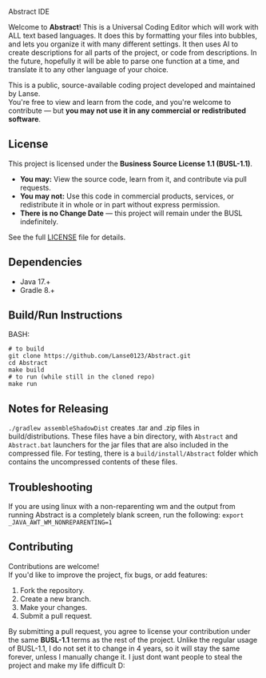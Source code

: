 Abstract IDE

Welcome to **Abstract**! This is a Universal Coding Editor which will work with ALL text based languages. It does this by formatting your files into bubbles, and lets
you organize it with many different settings. It then uses AI to create descriptions for all parts of the project, or code from descriptions. In the future,
hopefully it will be able to parse one function at a time, and translate it to any other language of your choice.

This is a public, source-available coding project developed and maintained by Lanse.  
You're free to view and learn from the code, and you're welcome to contribute — but **you may not use it in any commercial or redistributed software**.

## License

This project is licensed under the **Business Source License 1.1 (BUSL-1.1)**.  
- **You may:** View the source code, learn from it, and contribute via pull requests.
- **You may not:** Use this code in commercial products, services, or redistribute it in whole or in part without express permission.
- **There is no Change Date** — this project will remain under the BUSL indefinitely.

See the full [LICENSE](./LICENSE) file for details.

## Dependencies

 - Java 17.+
 - Gradle 8.+

## Build/Run Instructions

BASH:
```
# to build
git clone https://github.com/Lanse0123/Abstract.git
cd Abstract
make build
# to run (while still in the cloned repo)
make run
```

## Notes for Releasing
``./gradlew assembleShadowDist`` creates .tar and .zip files in build/distributions. These files have a bin directory, with ``Abstract`` and ``Abstract.bat`` launchers for the jar files that are also included in the compressed file. For testing, there is a ``build/install/Abstract`` folder which contains the uncompressed contents of these files.

## Troubleshooting

If you are using linux with a non-reparenting wm and the output from running Abstract is a completely blank screen, run the following:
``export _JAVA_AWT_WM_NONREPARENTING=1``

## Contributing

Contributions are welcome!  
If you'd like to improve the project, fix bugs, or add features:

1. Fork the repository.
2. Create a new branch.
3. Make your changes.
4. Submit a pull request.

By submitting a pull request, you agree to license your contribution under the same **BUSL-1.1** terms as the rest of the project.
Unlike the regular usage of BUSL-1.1, I do not set it to change in 4 years, so it will stay the same forever, unless I manually change it.
I just dont want people to steal the project and make my life difficult D:
